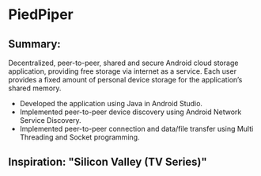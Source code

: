 # PiedPiper

## Summary:
Decentralized, peer-to-peer, shared and secure Android cloud storage application, providing free storage via internet as a service. Each user provides a fixed amount of personal device storage for the application’s shared memory.
- Developed the application using Java in Android Studio. 
- Implemented peer-to-peer device discovery using Android Network Service Discovery.
- Implemented peer-to-peer connection and data/file transfer using Multi Threading and Socket programming.

## Inspiration: "Silicon Valley (TV Series)"
